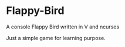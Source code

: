 # Flappy-Bird
A console Flappy Bird written in V and ncurses

Just a simple game for learning purpose.
